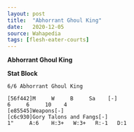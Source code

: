 ```yaml
---
layout: post
title:  "Abhorrant Ghoul King"
date:   2020-12-05
source: Wahapedia
tags: [flesh-eater-courts]
---
```


**Abhorrant Ghoul King**

**Stat Block**
```
6/6 Abhorrant Ghoul King
```

```
[56f442]M     W     B     Sa    [-]
6     6     10    4     
[e85545]Weapons[-]
[c6c930]Gory Talons and Fangs[-]
1"     A:6    H:3+   W:3+   R:-1   D:1   
```


